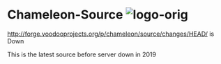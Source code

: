 # Chameleon-Source ![logo-orig](https://github.com/user-attachments/assets/f275c5ca-5bb7-4716-a582-9f883e4d985b)


http://forge.voodooprojects.org/p/chameleon/source/changes/HEAD/ is Down

This is the latest source before server down in 2019
 
